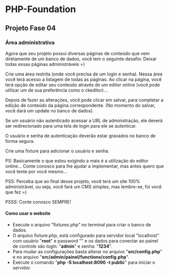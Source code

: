 <h1>PHP-Foundation</h1>

<h2>Projeto Fase 04</h3>

<h3>Área administrativa</h3>

Agora que seu projeto possui diversas páginas de conteúdo que vem diretamente de um banco de dados, você tem o seguinte desafio: Deixar todas essas páginas administráveis =)

Crie uma área restrita (onde você precisa de um login e senha). Nessa área você terá acesso a listagem de todas as páginas. Ao clicar na página, você terá opção de editar seu conteúdo através de um editor online (você pode utilizar um de sua preferência como o ckeditor)...

Depois de fazer as alterações, você pode clicar em salvar, para completar a edição de conteúdo da página correspondente. (No momento do salvar, você dará um update no banco de dados).

Se um usuário não autenticado acessar a URL de administração, ele deverá ser redirecionado para uma tela de login para ele se autenticar.

O usuário e senha de autenticação deverão estar gravados no banco de forma segura.

Crie uma fixture para adicionar o usuário e senha.

PS: Basicamente o que estou exigindo a mais é a utilização do editor online... Conte conosco para lhe ajudar a implementar, mas antes quero que você tente por você mesmo...

PSS: Perceba que ao final desse projeto, você terá um site 100% administrável, ou seja, você fará um CMS simples, mas lembre-se, foi você que fez =)

PSSS: Conte conosco SEMPRE!


<h4>Como usar o website</h4>

- Execute o arquivo "fixtures.php" no terminal para criar o banco de dados.
- O arquivo fixture.php, está configurado para servidor local "localhost" com usuário "<b>root</b>" e password "" e os dados para conectar ao painel de controle são login: "<b>admin</b>" e senha: "<b>1234</b>".
- Para mudar as configurações basta alterar no arquivo "<b>src/config.php</b>" e no arquivo "<b>src/admin/painel/functions/config.php</b>".
- Execute o comando "<b>php -S localhost:8090 -t public</b>" para iniciar o servidor.
